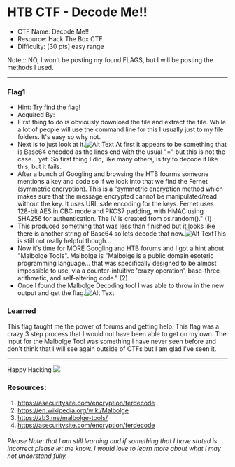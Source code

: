 # HTB CTF - Decode Me!!

- CTF Name: Decode Me!!
- Resource: Hack The Box CTF
- Difficulty: [30 pts] easy range

Note::: NO, I won't be posting my found FLAGS, but I will be posting the methods I used. 

<hr>


### Flag1
- Hint:  Try find the flag! 
- Acquired By: 
 - First thing to do is obviously download the file and extract the file. While a lot of people will use the command line for this I usually just to my file folders. It's easy so why not.
 - Next is to just look at it.![Alt Text](https://dev-to-uploads.s3.amazonaws.com/i/k3jzwuxrxt8lsa7mq8u6.png) At first it appears to be something that is Base64 encoded as the lines end with the usual "=" but this is not the case... yet. So first thing I did, like many others, is try to decode it like this, but it fails.
 - After a bunch of Googling and browsing the HTB fourms someone mentions a key and code so if we look into that we find the Fernet (symmetric encryption). This is a "symmetric encryption method which makes sure that the message encrypted cannot be manipulated/read without the key. It uses URL safe encoding for the keys. Fernet uses 128-bit AES in CBC mode and PKCS7 padding, with HMAC using SHA256 for authentication. The IV is created from os.random()." (1)
 -  This produced something that was less than finished but it looks like there is another string of Base64 so lets decode that now.![Alt Text](https://dev-to-uploads.s3.amazonaws.com/i/6lambme1xisjfjmc2cna.png)This is still not really helpful though...
 - Now it's time for MORE Googling and HTB forums and I got a hint about "Malbolge Tools". Malbolge is "Malbolge is a public domain esoteric programming language... that was specifically designed to be almost impossible to use, via a counter-intuitive 'crazy operation', base-three arithmetic, and self-altering code." (2)
 - Once I found the Malbolge Decoding tool I was able to throw in the new output and get the flag.![Alt Text](https://dev-to-uploads.s3.amazonaws.com/i/jhxpmufnf32sfw7qhaxd.png)


### Learned
This flag taught me the power of forums and getting help.
This flag was a crazy 3 step process that I would not have been able to get on my own. The input for the Malbolge Tool was something I have never seen before and don't think that I will see again outside of CTFs but I am glad I've seen it.

<hr>

Happy Hacking
![](https://media.giphy.com/media/l3vRmVv5P01I5NDAA/giphy.gif)

### Resources:
1. https://asecuritysite.com/encryption/ferdecode
2. https://en.wikipedia.org/wiki/Malbolge
3. https://zb3.me/malbolge-tools/
4. https://asecuritysite.com/encryption/ferdecode


###### Please Note: that I am still learning and if something that I have stated is incorrect please let me know. I would love to learn more about what I may not understand fully.

